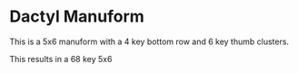 # Dactyl Manuform

This is a 5x6 manuform with a 4 key bottom row and 6 key thumb clusters.

This results in a 68 key 5x6